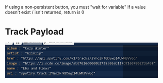 If using a non-persistent button, you must "wait for variable"
If a value doesn't exist / isn't returned, return is 0

# Track Payload
![alt text](image.png)

